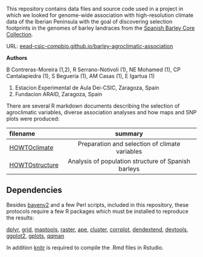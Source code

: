 This repository contains data files and source code used in a project in which we looked for 
genome-wide association with high-resolution climate data of the Iberian Peninsula with the 
goal of discovering selection footprints in the genomes of barley landraces from the
[Spanish Barley Core Collection](http://www.eead.csic.es/barley/index.php?lng=1).

URL: [eead-csic-compbio.github.io/barley-agroclimatic-association](https://eead-csic-compbio.github.io/barley-agroclimatic-association)

**Authors**

B Contreras-Moreira (1,2), R Serrano-Notivoli (1), NE Mohamed (1), CP Cantalapiedra (1), S Begueria (1), AM Casas (1), E Igartua (1)

1. Estacion Experimental de Aula Dei-CSIC, Zaragoza, Spain
2. Fundacion ARAID, Zaragoza, Spain


There are several R markdown documents describing the selection of agroclimatic variables, 
diverse association analyses and how maps and SNP plots were produced:

| filename | summary | 
|:---------|:--------:|
|[HOWTOclimate](./HOWTOclimate.html)| Preparation and selection of climate variables |
|[HOWTOstructure](./HOWTOstructure.html)| Analysis of population structure of Spanish barleys |


<!--|[HOWTOsnps.md](./HOWTOsnps.md)| Association between SBCC SNPs and climate variables (bayenv2) | -->
<!--|[HOWTOmaps.md](./HOWTOmaps.md)| Iberian maps of SNPs significantly associated to climate variables, saved in [maps/plots](./maps/plots) | -->

<!--An example of the maps that were produced is shown below:
![**Legend.** Sample map of SNPs and agroclimatic variable](./maps/plots/BOPA2_12_10979_verna_30d.png) -->

## Dependencies

Besides [bayenv2](https://gcbias.org/bayenv) and a few Perl scripts, included in this repository,
these protocols require a few R packages which must be installed to reproduce the results:

[dplyr](https://cran.r-project.org/package=dplyr),
[grid](https://cran.r-project.org/package=grid),
[maptools](https://cran.r-project.org/package=maptools),
[raster](https://cran.r-project.org/package=raster),
[ape](https://cran.r-project.org/package=ape),
[cluster](https://cran.r-project.org/package=cluster),
[corrplot](https://cran.r-project.org/package=corrplot),
[dendextend](https://cran.r-project.org/package=dendextend),
[devtools](https://cran.r-project.org/package=devtools),
[ggplot2](https://cran.r-project.org/package=ggplot2),
[gplots](https://cran.r-project.org/package=gplots), 
[qqman](https://cran.r-project.org/package=qqman)

In addition [knitr](https://cran.r-project.org/package=knitr) is required to compile the .Rmd files in Rstudio.

